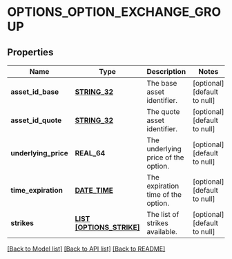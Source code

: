 # OPTIONS_OPTION_EXCHANGE_GROUP

## Properties
Name | Type | Description | Notes
------------ | ------------- | ------------- | -------------
**asset_id_base** | [**STRING_32**](STRING_32.md) | The base asset identifier. | [optional] [default to null]
**asset_id_quote** | [**STRING_32**](STRING_32.md) | The quote asset identifier. | [optional] [default to null]
**underlying_price** | **REAL_64** | The underlying price of the option. | [optional] [default to null]
**time_expiration** | [**DATE_TIME**](DATE_TIME.md) | The expiration time of the option. | [optional] [default to null]
**strikes** | [**LIST [OPTIONS_STRIKE]**](Options.Strike.md) | The list of strikes available. | [optional] [default to null]

[[Back to Model list]](../README.md#documentation-for-models) [[Back to API list]](../README.md#documentation-for-api-endpoints) [[Back to README]](../README.md)


